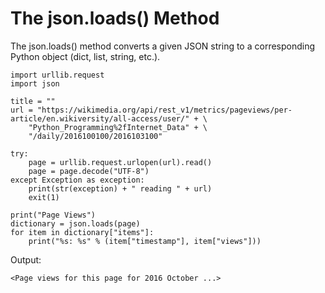 # The json.loads\(\) Method

The json.loads\(\) method converts a given JSON string to a corresponding Python object \(dict, list, string, etc.\).

```
import urllib.request
import json

title = ""
url = "https://wikimedia.org/api/rest_v1/metrics/pageviews/per-article/en.wikiversity/all-access/user/" + \
    "Python_Programming%2fInternet_Data" + \
    "/daily/2016100100/2016103100"

try:
    page = urllib.request.urlopen(url).read()
    page = page.decode("UTF-8")
except Exception as exception:
    print(str(exception) + " reading " + url)
    exit(1)

print("Page Views")
dictionary = json.loads(page)
for item in dictionary["items"]:
    print("%s: %s" % (item["timestamp"], item["views"]))
```

Output:

```
<Page views for this page for 2016 October ...>
```



